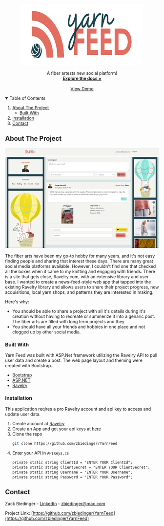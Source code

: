 <!--
*** Thanks for checking out the Best-README-Template. If you have a suggestion
*** that would make this better, please fork the repo and create a pull request
*** or simply open an issue with the tag "enhancement".
*** Thanks again! Now go create something AMAZING! :D
-->



<!-- PROJECT SHIELDS -->
<!--
*** I'm using markdown "reference style" links for readability.
*** Reference links are enclosed in brackets [ ] instead of parentheses ( ).
*** See the bottom of this document for the declaration of the reference variables
*** for contributors-url, forks-url, etc. This is an optional, concise syntax you may use.
*** https://www.markdownguide.org/basic-syntax/#reference-style-links
-->

<!-- PROJECT LOGO -->
<br />
<p align="center">
    <img src="images/darn_no_back.png" alt="Logo" width="400" height="200">

  <p align="center">
    A fiber artests new social platform!
    <br />
    <a href="https://github.com/zbiedinger/YarnFeed"><strong>Explore the docs »</strong></a>
    <br />
    <br />
    <a href="">View Demo</a>
  </p>
</p>


<!-- TABLE OF CONTENTS -->
<details open="open">
  <summary>Table of Contents</summary>
  <ol>
    <li>
      <a href="#about-the-project">About The Project</a>
      <ul>
        <li><a href="#built-with">Built With</a></li>
      </ul>
    </li>
    <li><a href="#installation">Installation</a></li>
    <li><a href="#contact">Contact</a></li>
  </ol>
</details>



<!-- ABOUT THE PROJECT -->
## About The Project

<p align="center">
    <img src="images/Home_View.png" alt="Logo"  width="700">
</p>

The fiber arts have been my go-to hobby for many years, and it's not easy finding people and sharing that interest these days. There are many great social media platforms available. However, I couldn't find one that checked all the boxes when it came to my knitting and engaging with friends. There is a site that gets close, Ravelry.com, with an extensive library and user base. I wanted to create a news-feed-style web app that tapped into the existing Ravelry library and allows users to share their project progress, new acquisitions, local yarn shops, and patterns they are interested in making. 

Here's why:
* You should be able to share a project with all it's details during it's creation without having to recreate or summerize it into a genaric post. The fiber arts are filled with long term projects and they 
* You should have all your friends and hobbies in one place and not clogged up by other social media.

### Built With

Yarn Feed was built with ASP.Net framework utilizing the Ravelry API to pull user data and create a post. The web page layout and theming were created with Bootstrap.
* [Bootstrap](https://getbootstrap.com)
* [ASP.NET](https://dotnet.microsoft.com/apps/aspnet)
* [Ravelry](https://www.ravelry.com/api)



### Installation

This application reqires a pro Ravelry account and api key to access and update user data. 
1. Create account at [Ravelry](https://www.ravelry.com/invitations)
2. Create an App and get your api keys at [here](https://www.ravelry.com/api)
3. Clone the repo
   ```sh
   git clone https://github.com/zbiedinger/YarnFeed
   ```
4. Enter your API in `APIKeys.cs`
   ```JS
   private static string ClientId = "ENTER YOUR ClientId";
   private static string ClientSecret = "ENTER YOUR ClientSecret";
   private static string Username = "ENTER YOUR Username";
   private static string Password = "ENTER YOUR Password";
   ```

<!-- CONTACT -->
## Contact

Zack Biedinger - [LinkedIn](https://www.linkedin.com/in/zackery-biedinger/) - zbiedinger@mac.com

Project Link: [https://github.com/zbiedinger/YarnFeed](https://github.com/zbiedinger/YarnFeed)
